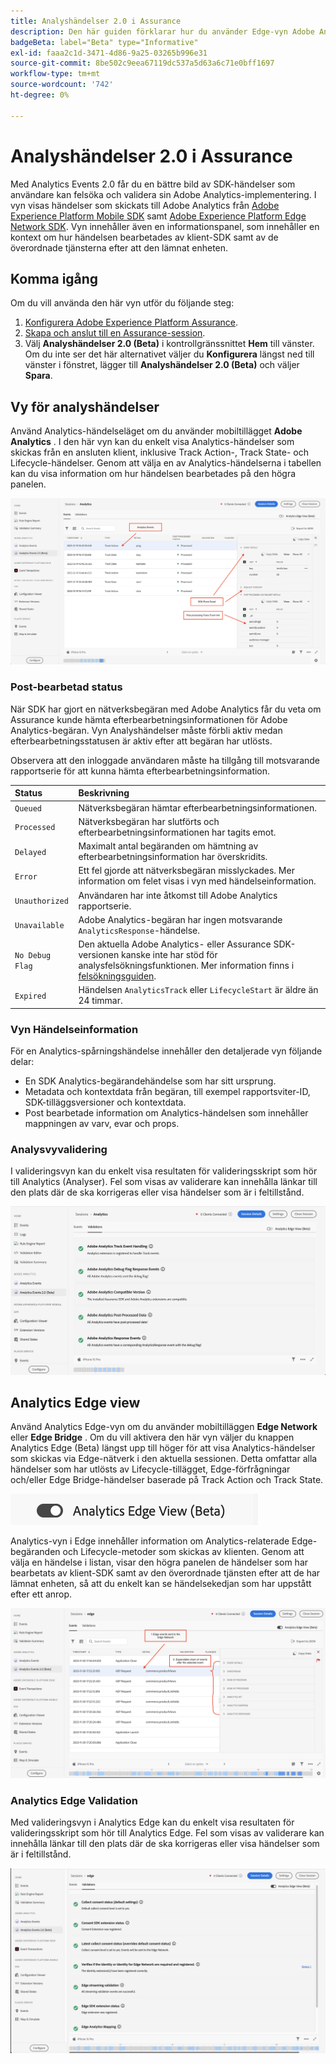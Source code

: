```yaml
---
title: Analyshändelser 2.0 i Assurance
description: Den här guiden förklarar hur du använder Edge-vyn Adobe Analytics och Analytics med Adobe Experience Platform Assurance.
badgeBeta: label="Beta" type="Informative"
exl-id: faaa2c1d-3471-4d86-9a25-03265b996e31
source-git-commit: 8be502c9eea67119dc537a5d63a6c71e0bff1697
workflow-type: tm+mt
source-wordcount: '742'
ht-degree: 0%

---
```


# Analyshändelser 2.0 i Assurance

Med Analytics Events 2.0 får du en bättre bild av SDK-händelser som användare kan felsöka och validera sin Adobe Analytics-implementering. I vyn visas händelser som skickats till Adobe Analytics från [Adobe Experience Platform Mobile SDK](https://developer.adobe.com/client-sdks/solution/adobe-analytics/) samt [Adobe Experience Platform Edge Network SDK](https://developer.adobe.com/client-sdks/edge/edge-network/). Vyn innehåller även en informationspanel, som innehåller en kontext om hur händelsen bearbetades av klient-SDK samt av de överordnade tjänsterna efter att den lämnat enheten.

## Komma igång

Om du vill använda den här vyn utför du följande steg:

1. [Konfigurera Adobe Experience Platform Assurance](../tutorials/implement-assurance.md).
2. [Skapa och anslut till en Assurance-session](../tutorials/using-assurance.md).
3. Välj **Analyshändelser 2.0 (Beta)** i kontrollgränssnittet **Hem** till vänster. Om du inte ser det här alternativet väljer du **Konfigurera** längst ned till vänster i fönstret, lägger till **Analyshändelser 2.0 (Beta)** och väljer **Spara**.

## Vy för analyshändelser

Använd Analytics-händelseläget om du använder mobiltillägget **Adobe Analytics** . I den här vyn kan du enkelt visa Analytics-händelser som skickas från en ansluten klient, inklusive Track Action-, Track State- och Lifecycle-händelser. Genom att välja en av Analytics-händelserna i tabellen kan du visa information om hur händelsen bearbetades på den högra panelen.

![En bild som visar olika komponenter i vyn Analyshändelser.](./images/adobe-analytics-edge/analytics-events.png)

### Post-bearbetad status

När SDK har gjort en nätverksbegäran med Adobe Analytics får du veta om Assurance kunde hämta efterbearbetningsinformationen för Adobe Analytics-begäran. Vyn Analyshändelser måste förbli aktiv medan efterbearbetningsstatusen är aktiv efter att begäran har utlösts.

Observera att den inloggade användaren måste ha tillgång till motsvarande rapportserie för att kunna hämta efterbearbetningsinformation.

| Status | Beskrivning |
| :----- | :---------- |
| `Queued` | Nätverksbegäran hämtar efterbearbetningsinformationen. |
| `Processed` | Nätverksbegäran har slutförts och efterbearbetningsinformationen har tagits emot. |
| `Delayed` | Maximalt antal begäranden om hämtning av efterbearbetningsinformation har överskridits. |
| `Error` | Ett fel gjorde att nätverksbegäran misslyckades. Mer information om felet visas i vyn med händelseinformation. |
| `Unauthorized` | Användaren har inte åtkomst till Adobe Analytics rapportserie. |
| `Unavailable` | Adobe Analytics-begäran har ingen motsvarande `AnalyticsResponse`-händelse. |
| `No Debug Flag` | Den aktuella Adobe Analytics- eller Assurance SDK-versionen kanske inte har stöd för analysfelsökningsfunktionen. Mer information finns i [felsökningsguiden](../troubleshooting.md). |
| `Expired` | Händelsen `AnalyticsTrack` eller `LifecycleStart` är äldre än 24 timmar. |

### Vyn Händelseinformation

För en Analytics-spårningshändelse innehåller den detaljerade vyn följande delar:

- En SDK Analytics-begärandehändelse som har sitt ursprung.
- Metadata och kontextdata från begäran, till exempel rapportsviter-ID, SDK-tilläggsversioner och kontextdata.
- Post bearbetade information om Analytics-händelsen som innehåller mappningen av varv, evar och props.

### Analysvyvalidering

I valideringsvyn kan du enkelt visa resultaten för valideringsskript som hör till Analytics (Analyser). Fel som visas av validerare kan innehålla länkar till den plats där de ska korrigeras eller visa händelser som är i feltillstånd.

![En bild som visar fliken Validerare i analysvyn.](./images/adobe-analytics-edge/analytics-validation-view.png)

## Analytics Edge view

Använd Analytics Edge-vyn om du använder mobiltilläggen **Edge Network** eller **Edge Bridge** . Om du vill aktivera den här vyn väljer du knappen Analytics Edge (Beta) längst upp till höger för att visa Analytics-händelser som skickas via Edge-nätverk i den aktuella sessionen. Detta omfattar alla händelser som har utlösts av Lifecycle-tillägget, Edge-förfrågningar och/eller Edge Bridge-händelser baserade på Track Action och Track State.

![En bild som visar vilka som används för att växla mellan Analytics-vyn och Analytics-vyn i Edge.](./images/adobe-analytics-edge/analytics-view-toggle.png)

Analytics-vyn i Edge innehåller information om Analytics-relaterade Edge-begäranden och Lifecycle-metoder som skickas av klienten. Genom att välja en händelse i listan, visar den högra panelen de händelser som har bearbetats av klient-SDK samt av den överordnade tjänsten efter att de har lämnat enheten, så att du enkelt kan se händelsekedjan som har uppstått efter ett anrop.

![En bild som visar olika komponenter i Analytics Edge View.](./images/adobe-analytics-edge/edge-analytics-events.png)

### Analytics Edge Validation

Med valideringsvyn i Analytics Edge kan du enkelt visa resultaten för valideringsskript som hör till Analytics Edge. Fel som visas av validerare kan innehålla länkar till den plats där de ska korrigeras eller visa händelser som är i feltillstånd.

![En bild som visar fliken Validerare i vyn Analytics Edge.](./images/adobe-analytics-edge/edge-analytics-validation-view.png)
